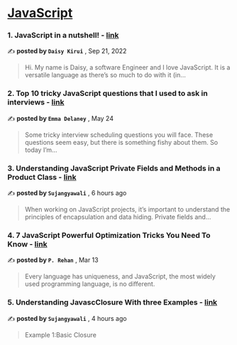 
<h1><a href=https://medium.com/tag/javascript-development/recommended target="_blank" rel="noopener noreferrer">JavaScript</a></h1>
<h3>1. JavaScript in a nutshell! - <a href=https://medium.com/@daisykirui/javascript-in-a-nutshell-669dab5b6e78?source=tag_recommended_feed---------0-107----------javascript_development----------e95119c6_651b_48ed_9f38_3b885aa6b7b2------- target="_blank" rel="noopener noreferrer">link</a></h3>

✍️ **posted by `Daisy Kirui`** <date> , Sep 21, 2022</date>

<blockquote>Hi. My name is Daisy, a software Engineer and I love JavaScript. It is a versatile language as there’s so much to do with it (in…</blockquote>

<h3>2. Top 10 tricky JavaScript questions that I used to ask in interviews - <a href=https://medium.com/@emma-delaney/top-10-tricky-javascript-questions-that-i-used-to-ask-in-interviews-2cb3912271a9?source=tag_recommended_feed---------1-85----------javascript_development----------e95119c6_651b_48ed_9f38_3b885aa6b7b2------- target="_blank" rel="noopener noreferrer">link</a></h3>

✍️ **posted by `Emma Delaney`** <date> , May 24</date>

<blockquote>Some tricky interview scheduling questions you will face. These questions seem easy, but there is something fishy about them. So today I’m…</blockquote>

<h3>3. Understanding JavaScript Private Fields and Methods in a Product Class - <a href=https://medium.com/@sujangyawali177/understanding-javascript-private-fields-and-methods-in-a-product-class-bea6626ebb71?source=tag_recommended_feed---------2-84----------javascript_development----------e95119c6_651b_48ed_9f38_3b885aa6b7b2------- target="_blank" rel="noopener noreferrer">link</a></h3>

✍️ **posted by `Sujangyawali`** <date> , 6 hours ago</date>

<blockquote>When working on JavaScript projects, it’s important to understand the principles of encapsulation and data hiding. Private fields and…</blockquote>

<h3>4. 7 JavaScript Powerful Optimization Tricks You Need To Know - <a href=https://medium.com/javascript-in-plain-english/7-javascript-powerful-optimization-tricks-you-need-to-know-f0b5da2933de?source=tag_recommended_feed---------3-85----------javascript_development----------e95119c6_651b_48ed_9f38_3b885aa6b7b2------- target="_blank" rel="noopener noreferrer">link</a></h3>

✍️ **posted by `P. Rehan`** <date> , Mar 13</date>

<blockquote>Every language has uniqueness, and JavaScript, the most widely used programming language, is no different.</blockquote>

<h3>5. Understanding JavascClosure With three Examples - <a href=https://medium.com/@sujangyawali177/understanding-javascclosure-with-three-examples-489f9c296a54?source=tag_recommended_feed---------4-84----------javascript_development----------e95119c6_651b_48ed_9f38_3b885aa6b7b2------- target="_blank" rel="noopener noreferrer">link</a></h3>

✍️ **posted by `Sujangyawali`** <date> , 4 hours ago</date>

<blockquote>Example 1:Basic Closure</blockquote>

